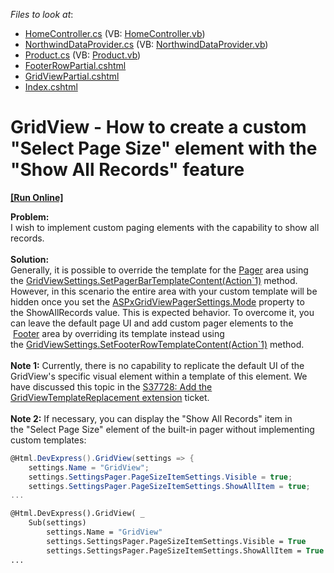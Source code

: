 <!-- default file list -->
*Files to look at*:

* [HomeController.cs](./CS/Controllers/HomeController.cs) (VB: [HomeController.vb](./VB/Controllers/HomeController.vb))
* [NorthwindDataProvider.cs](./CS/Models/NorthwindDataProvider.cs) (VB: [NorthwindDataProvider.vb](./VB/Models/NorthwindDataProvider.vb))
* [Product.cs](./CS/Models/Product.cs) (VB: [Product.vb](./VB/Models/Product.vb))
* [FooterRowPartial.cshtml](./CS/Views/Home/FooterRowPartial.cshtml)
* [GridViewPartial.cshtml](./CS/Views/Home/GridViewPartial.cshtml)
* [Index.cshtml](./CS/Views/Home/Index.cshtml)
<!-- default file list end -->
# GridView - How to create a custom "Select Page Size" element with the "Show All Records" feature
<!-- run online -->
**[[Run Online]](https://codecentral.devexpress.com/t190979/)**
<!-- run online end -->


<p><strong>Problem:</strong><br />I wish to implement custom paging elements with the capability to show all records.<br /><br /><strong>Solution:</strong><br />Generally, it is possible to override the template for the <a href="https://documentation.devexpress.com/#AspNet/CustomDocument3676">Pager</a> area using the <a href="https://documentation.devexpress.com/#AspNet/DevExpressWebMvcGridViewSettings_SetPagerBarTemplateContenttopic2450">GridViewSettings.SetPagerBarTemplateContent(Action`1)</a> method. However, in this scenario the entire area with your custom template will be hidden once you set the <a href="https://documentation.devexpress.com/#AspNet/DevExpressWebASPxGridViewASPxGridViewPagerSettings_Modetopic">ASPxGridViewPagerSettings.Mode</a> property to the ShowAllRecords value. This is expected behavior. To overcome it, you can leave the default page UI and add custom pager elements to the  <a href="https://documentation.devexpress.com/#AspNet/CustomDocument3675">Footer</a> area by overriding its template instead using the <a href="https://documentation.devexpress.com/#AspNet/DevExpressWebMvcGridViewSettings_SetFooterRowTemplateContenttopic2440">GridViewSettings.SetFooterRowTemplateContent(Action`1)</a> method.<br /><br /><strong>Note 1:</strong> Currently, there is no capability to replicate the default UI of the GridView's specific visual element within a template of this element. We have discussed this topic in the <a href="https://www.devexpress.com/Support/Center/p/S37728">S37728: Add the GridViewTemplateReplacement extension</a> ticket.<br /><br /><strong>Note 2:</strong> If necessary, you can display the "Show All Records" item in the "Select Page Size" element of the built-in pager without implementing custom templates:</p>


```cs
@Html.DevExpress().GridView(settings => {
    settings.Name = "GridView";
    settings.SettingsPager.PageSizeItemSettings.Visible = true;
    settings.SettingsPager.PageSizeItemSettings.ShowAllItem = true;
...
```




```vb
@Html.DevExpress().GridView( _
    Sub(settings)
        settings.Name = "GridView"
        settings.SettingsPager.PageSizeItemSettings.Visible = True
        settings.SettingsPager.PageSizeItemSettings.ShowAllItem = True
...
```



<br/>


